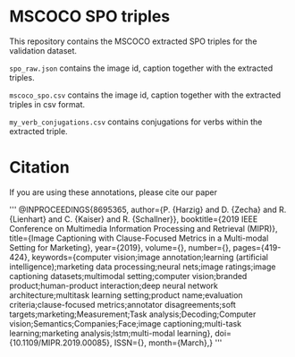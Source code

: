 # MSCOCO SPO triples

This repository contains the MSCOCO extracted SPO triples for the validation dataset.

```spo_raw.json``` contains the image id, caption together with the extracted triples.

```mscoco_spo.csv``` contains the image id, caption together with the extracted triples in csv format.

```my_verb_conjugations.csv``` contains conjugations for verbs within the extracted triple.

# Citation

If you are using these annotations, please cite our paper

'''
@INPROCEEDINGS{8695365, 
author={P. {Harzig} and D. {Zecha} and R. {Lienhart} and C. {Kaiser} and R. {Schallner}}, 
booktitle={2019 IEEE Conference on Multimedia Information Processing and Retrieval (MIPR)}, 
title={Image Captioning with Clause-Focused Metrics in a Multi-modal Setting for Marketing}, 
year={2019}, 
volume={}, 
number={}, 
pages={419-424}, 
keywords={computer vision;image annotation;learning (artificial intelligence);marketing data processing;neural nets;image ratings;image captioning datasets;multimodal setting;computer vision;branded product;human-product interaction;deep neural network architecture;multitask learning setting;product name;evaluation criteria;clause-focused metrics;annotator disagreements;soft targets;marketing;Measurement;Task analysis;Decoding;Computer vision;Semantics;Companies;Face;image captioning;multi-task learning;marketing analysis;lstm;multi-modal learning}, 
doi={10.1109/MIPR.2019.00085}, 
ISSN={}, 
month={March},}
'''
